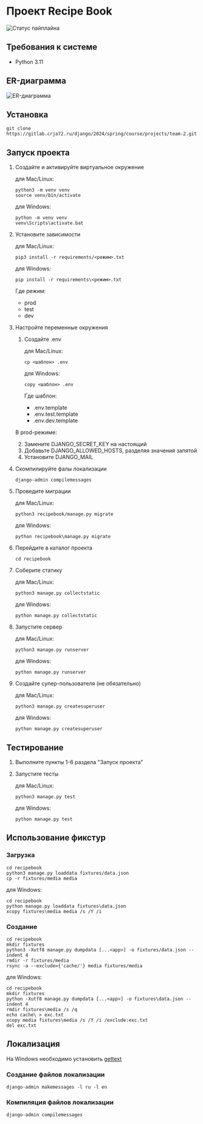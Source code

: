 # Проект Recipe Book

![Статус пайплайна](https://gitlab.crja72.ru/django/2024/spring/course/projects/team-2/badges/main/pipeline.svg)

## Требования к системе

* Python 3.11

## ER-диаграмма

![ER-диаграмма](/ER.jpg)
<!--
https://www.quickdatabasediagrams.com/
-->

## Установка
```console
git clone https://gitlab.crja72.ru/django/2024/spring/course/projects/team-2.git
```

## Запуск проекта

1. Создайте и активируйте виртуальное окружение

   для Mac/Linux:

   ```console
   python3 -m venv venv
   source venv/bin/activate
   ```

   для Windows:

   ```console
   python -m venv venv
   venv\Scripts\activate.bat
   ```

2. Установите зависимости

   для Mac/Linux:

   ```console
   pip3 install -r requirements/<режим>.txt
   ```

   для Windows:

   ```console
   pip install -r requirements\<режим>.txt
   ```

   Где режим:
   * prod
   * test
   * dev

3. Настройте переменные окружения
   1. Создайте .env

      для Mac/Linux:

      ```console
      cp <шаблон> .env
      ```

      для Windows:

      ```console
      copy <шаблон> .env
      ```

      Где шаблон:
      * .env.template
      * .env.test.template
      * .env.dev.template

   В prod-режиме:

   2. Замените DJANGO_SECRET_KEY на настоящий
   3. Добавьте DJANGO_ALLOWED_HOSTS, разделяя значения запятой
   4. Установите DJANGO_MAIL

4. Скомпилируйте фалы локализации

   ```console
   django-admin compilemessages
   ```

5. Проведите миграции

   для Mac/Linux:

   ```console
   python3 recipebook/manage.py migrate
   ```

   для Windows:

   ```console
   python recipebook\manage.py migrate
   ```

6. Перейдите в каталог проекта

   ```console
   cd recipebook
   ```

7. Соберите статику

   для Mac/Linux:

   ```console
   python3 manage.py collectstatic
   ```

   для Windows:

   ```console
   python manage.py collectstatic
   ```

8. Запустите сервер

   для Mac/Linux:

   ```console
   python3 manage.py runserver
   ```

   для Windows:

   ```console
   python manage.py runserver
   ```

9. Создайте супер-пользователя (не обязательно)

   для Mac/Linux:

   ```console
   python3 manage.py createsuperuser
   ```

   для Windows:

   ```console
   python manage.py createsuperuser
   ```

## Тестирование

1. Выполните пункты 1-6 раздела "Запуск проекта"
2. Запустите тесты

   для Mac/Linux:

   ```console
   python3 manage.py test
   ```

   для Windows:

   ```console
   python manage.py test
   ```


## Использование фикстур

### Загрузка

```console
cd recipebook
python3 manage.py loaddata fixtures/data.json
cp -r fixtures/media media
```

для Windows:

```console
cd recipebook
python manage.py loaddata fixtures\data.json
xcopy fixtures\media media /s /Y /i
```

### Создание

```console
cd recipebook
mkdir fixtures
python3 -Xutf8 manage.py dumpdata [...<app>] -o fixtures/data.json --indent 4
rmdir -r fixtures/media
rsync -a --exclude={'cache/'} media fixtures/media
```

для Windows:

```console
cd recipebook
mkdir fixtures
python -Xutf8 manage.py dumpdata [...<app>] -o fixtures\data.json --indent 4
rmdir fixtures\media /s /q
echo cache\ > exc.txt
xcopy media fixtures\media /s /Y /i /exclude:exc.txt
del exc.txt
```


## Локализация

На Windows необходимо установить
[gettext](https://mlocati.github.io/articles/gettext-iconv-windows.html)

### Создание файлов локализации

```console
django-admin makemessages -l ru -l en
```

### Компиляция файлов локализации

```console
django-admin compilemessages
```
